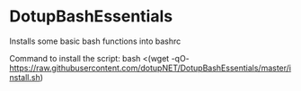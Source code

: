 # DotupBashEssentials

Installs some basic bash functions into bashrc

Command to install the script:
bash <(wget -qO- https://raw.githubusercontent.com/dotupNET/DotupBashEssentials/master/install.sh)
